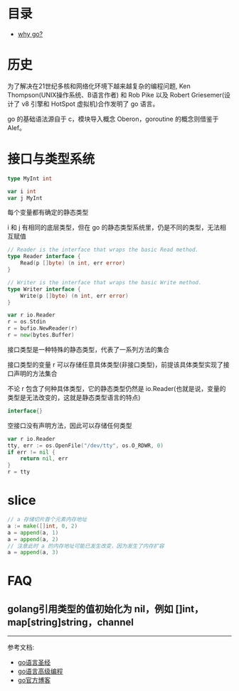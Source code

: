 目录
=================

+ [why go?](#历史)

# 历史

为了解决在21世纪多核和网络化环境下越来越复杂的编程问题, Ken Thompson(UNIX操作系统、B语言作者) 和 Rob Pike 以及 Robert Griesemer(设计了 v8 引擎和 HotSpot 虚拟机)合作发明了 go 语言。

go 的基础语法源自于 c，模块导入概念 Oberon，goroutine 的概念则借鉴于 Alef。


# 接口与类型系统

```go
type MyInt int

var i int
var j MyInt
```

每个变量都有确定的静态类型

i 和 j 有相同的底层类型，但在 go 的静态类型系统里，仍是不同的类型，无法相互赋值

```go
// Reader is the interface that wraps the basic Read method.
type Reader interface {
    Read(p []byte) (n int, err error)
}

// Writer is the interface that wraps the basic Write method.
type Writer interface {
    Write(p []byte) (n int, err error)
}

var r io.Reader
r = os.Stdin
r = bufio.NewReader(r)
r = new(bytes.Buffer)
```

接口类型是一种特殊的静态类型，代表了一系列方法的集合

接口类型的变量 r 可以存储任意具体类型(非接口类型)，前提该具体类型实现了接口声明的方法集合

不论 r 包含了何种具体类型，它的静态类型仍然是 io.Reader(也就是说，变量的类型是无法改变的，这就是静态类型语言的特点)

```go
interface{}
```

空接口没有声明方法，因此可以存储任何类型


```go
var r io.Reader
tty, err := os.OpenFile("/dev/tty", os.O_RDWR, 0)
if err != nil {
    return nil, err
}
r = tty
```

# slice


```go
// a 存储切片首个元素内存地址
a := make([]int, 0, 2)
a = append(a, 1)
a = append(a, 2)
// 注意此时 a 的内存地址可能已发生改变，因为发生了内存扩容
a = append(a, 3)
```

# FAQ

## golang引用类型的值初始化为 nil，例如 []int， map[string]string，channel




















---------

参考文档:

+ [go语言圣经](https://yar999.gitbooks.io/gopl-zh/content/)
+ [go语言高级编程](https://github.com/chai2010/advanced-go-programming-book)
+ [go官方博客](https://blog.golang.org/index)
